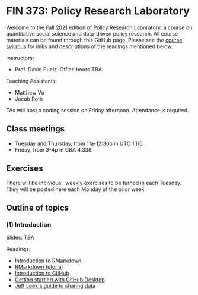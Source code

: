 # FIN 373: Policy Research Laboratory

Welcome to the Fall 2021 edition of Policy Research Laboratory, a course on quantitative social science and data-driven policy research.  All course materials can be found through this GitHub page.  Please see the [course syllabus](syllabus.md) for links and descriptions of the readings mentioned below.

Instructors:  
- Prof. David Puelz.  Office hours TBA.

Teaching Assistants:
- Matthew Vu
- Jacob Roth

TAs will host a coding session on Friday afternoon.  Attendance is required.

## Class meetings

- Tuesday and Thursday, from 11a-12:30p in UTC 1.116.
- Friday, from 3-4p in CBA 4.338.

## Exercises

There will be individual, weekly exercises to be turned in each Tuesday.  They will be posted here each Monday of the prior week.  

## Outline of topics  

### (1) Introduction


Slides: TBA

Readings:  
- [Introduction to RMarkdown](http://rmarkdown.rstudio.com)  
- [RMarkdown tutorial](https://rmarkdown.rstudio.com/lesson-1.html)  
- [Introduction to GitHub](https://guides.github.com/activities/hello-world/)   
- [Getting starting with GitHub Desktop](https://help.github.com/en/desktop/getting-started-with-github-desktop)  
- [Jeff Leek's guide to sharing data](https://github.com/jtleek/datasharing)  
